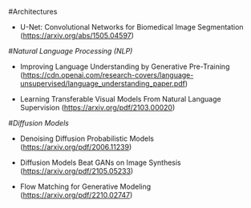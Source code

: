 #Architectures

- U-Net: Convolutional Networks for Biomedical Image Segmentation
(https://arxiv.org/abs/1505.04597)

#*Natural Language Processing (NLP)*

- Improving Language Understanding by Generative Pre-Training
(https://cdn.openai.com/research-covers/language-unsupervised/language_understanding_paper.pdf)

- Learning Transferable Visual Models From Natural Language Supervision
(https://arxiv.org/pdf/2103.00020)

#*Diffusion Models*

- Denoising Diffusion Probabilistic Models
(https://arxiv.org/pdf/2006.11239)

- Diffusion Models Beat GANs on Image Synthesis
(https://arxiv.org/pdf/2105.05233)

- Flow Matching for Generative Modeling
(https://arxiv.org/pdf/2210.02747)
